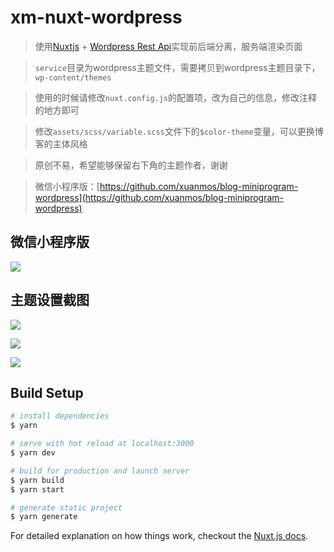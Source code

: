 # xm-nuxt-wordpress

> 使用[Nuxtjs](https://nuxtjs.org) + [Wordpress Rest Api](https://developer.wordpress.org/rest-api/)实现前后端分离，服务端渲染页面

> `service`目录为wordpress主题文件，需要拷贝到wordpress主题目录下，`wp-content/themes`

> 使用的时候请修改`nuxt.config.js`的配置项，改为自己的信息，修改注释的地方即可

> 修改`assets/scss/variable.scss`文件下的`$color-theme`变量，可以更换博客的主体风格

> 原创不易，希望能够保留右下角的主题作者，谢谢

> 微信小程序版：[https://github.com/xuanmos/blog-miniprogram-wordpress](https://github.com/xuanmos/blog-miniprogram-wordpress)

## 微信小程序版

![](https://upyun.xuanmo.xin/3490/20200622175708.jpg)

## 主题设置截图

![](https://upyun.xuanmo.xin/blog/xm-nuxt-wordpress-1.png)

![](https://upyun.xuanmo.xin/blog/xm-nuxt-wordpress-2.png)

![](https://upyun.xuanmo.xin/blog/xm-nuxt-wordpress-3.png)

## Build Setup

``` bash
# install dependencies
$ yarn

# serve with hot reload at localhost:3000
$ yarn dev

# build for production and launch server
$ yarn build
$ yarn start

# generate static project
$ yarn generate
```

For detailed explanation on how things work, checkout the [Nuxt.js docs](https://github.com/nuxt/nuxt.js).
